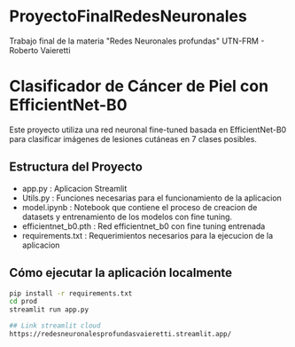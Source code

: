 # ProyectoFinalRedesNeuronales
Trabajo final de la materia "Redes Neuronales profundas" UTN-FRM - Roberto Vaieretti

# Clasificador de Cáncer de Piel con EfficientNet-B0

Este proyecto utiliza una red neuronal fine-tuned basada en EfficientNet-B0 para clasificar imágenes de lesiones cutáneas en 7 clases posibles.

## Estructura del Proyecto
 - app.py : Aplicacion Streamlit
 - Utils.py : Funciones necesarias para el funcionamiento de la aplicacion
 - model.ipynb : Notebook que contiene el proceso de creacion de datasets y entrenamiento de los modelos con fine tuning.
 - efficientnet_b0.pth : Red efficientnet_b0 con fine tuning entrenada
 - requirements.txt : Requerimientos necesarios para la ejecucion de la aplicacion

## Cómo ejecutar la aplicación localmente
```bash
pip install -r requirements.txt
cd prod
streamlit run app.py

## Link streamlit cloud
https://redesneuronalesprofundasvaieretti.streamlit.app/
